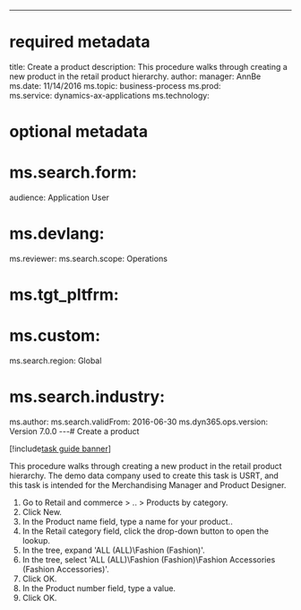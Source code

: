 --- 
# required metadata 
 
title: Create a product
description: This procedure walks through creating a new product in the retail product hierarchy. 
author: 
manager: AnnBe 
ms.date: 11/14/2016
ms.topic: business-process 
ms.prod:  
ms.service: dynamics-ax-applications 
ms.technology:  
 
# optional metadata 
 
# ms.search.form:   
audience: Application User 
# ms.devlang:  
ms.reviewer: 
ms.search.scope: Operations 
# ms.tgt_pltfrm:  
# ms.custom:  
ms.search.region: Global
# ms.search.industry: 
ms.author: 
ms.search.validFrom: 2016-06-30 
ms.dyn365.ops.version: Version 7.0.0 
---# Create a product

[!include[task guide banner](../../includes/task-guide-banner.md)]

This procedure walks through creating a new product in the retail product hierarchy. The demo data company used to create this task is USRT, and this task is intended for the Merchandising Manager and Product Designer.

1. Go to Retail and commerce > .. > Products by category.
2. Click New.
3. In the Product name field, type a name for your product..
4. In the Retail category field, click the drop-down button to open the lookup.
5. In the tree, expand 'ALL (ALL)\Fashion (Fashion)'.
6. In the tree, select 'ALL (ALL)\Fashion (Fashion)\Fashion Accessories (Fashion Accessories)'.
7. Click OK.
8. In the Product number field, type a value.
9. Click OK.

